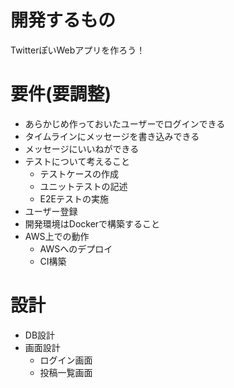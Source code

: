# 開発するもの
TwitterぽいWebアプリを作ろう！

# 要件(要調整)
- あらかじめ作っておいたユーザーでログインできる
- タイムラインにメッセージを書き込みできる
- メッセージにいいねができる
- テストについて考えること
  - テストケースの作成
  - ユニットテストの記述
  - E2Eテストの実施
- ユーザー登録
- 開発環境はDockerで構築すること
- AWS上での動作
  - AWSへのデプロイ
  - CI構築

# 設計
- DB設計
- 画面設計
  - ログイン画面
  - 投稿一覧画面
